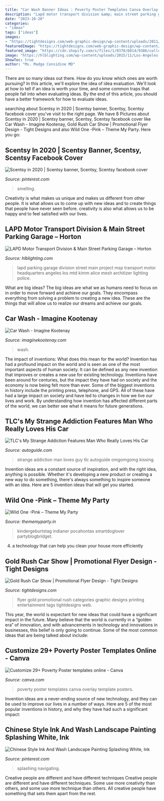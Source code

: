 ```yaml
---
title: "Car Wash Banner Ideas : Poverty Poster Templates Canva Overlay Template Posters"
description: "Lapd motor transport division &amp; main street parking garage – horton"
date: "2023-10-20"
categories:
- "ideas"
tags: ["ideas"]
images:
- "https://tightdesigns.com/web-graphic-design/wp-content/uploads/2011/04/flyer-22.jpg"
featuredImage: "https://tightdesigns.com/web-graphic-design/wp-content/uploads/2011/04/flyer-22.jpg"
featured_image: "https://cdn.shopify.com/s/files/1/0370/6014/9386/collections/first_birthday_invite-girls_1200x1200.jpg?v=1594125744"
image: "https://hlblighting.com/wp-content/uploads/2015/11/Los-Angeles-Police-Department-Headquarters_05-1310x844.jpg"
ShowToc: true
author: "Ms. Madge Considine MD"
---
```



There are so many ideas out there. How do you know which ones are worth pursuing? In this article, we'll explore the idea of idea evaluation. We'll look at how to tell if an idea is worth your time, and some common traps that people fall into when evaluating ideas. By the end of this article, you should have a better framework for how to evaluate ideas.

	

		
searching about Scentsy in 2020 | Scentsy banner, Scentsy, Scentsy facebook cover you've visit to the right page. We have 8 Pictures about Scentsy in 2020 | Scentsy banner, Scentsy, Scentsy facebook cover like Car Wash - Imagine Kootenay, Gold Rush Car Show | Promotional Flyer Design - Tight Designs and also Wild One -Pink – Theme My Party. Here you go:
		
    
## Scentsy In 2020 | Scentsy Banner, Scentsy, Scentsy Facebook Cover

<img loading=lazy src="https://i.pinimg.com/736x/d4/1d/57/d41d573c34ef9898b026e01cbb91c484.jpg" onerror="this.onerror=null;this.src='https://tse4.mm.bing.net/th?id=OIP.VdGILoxny1AHEKvqhwhxpwHaD4&amp;pid=15.1';" alt="Scentsy in 2020 | Scentsy banner, Scentsy, Scentsy facebook cover">

_Source: pinterest.com_

>smelling. 

	

Creativity is what makes us unique and makes us different from other people. It is what allows us to come up with new ideas and to create things that people have never seen before. creativity is also what allows us to be happy and to feel satisfied with our lives.

    
## LAPD Motor Transport Division &amp; Main Street Parking Garage – Horton

<img loading=lazy src="https://hlblighting.com/wp-content/uploads/2015/11/Los-Angeles-Police-Department-Headquarters_05-1310x844.jpg" onerror="this.onerror=null;this.src='https://tse2.mm.bing.net/th?id=OIP.MKYSu1C2s1WH4XjwGeKQKgHaEx&amp;pid=15.1';" alt="LAPD Motor Transport Division &amp; Main Street Parking Garage – Horton">

_Source: hlblighting.com_

>lapd parking garage division street main project msp transport motor headquarters angeles los mtd kimm alice mesh architizer lighting police. 

	

What are big ideas?
The big ideas are what we as humans need to focus on in order to move forward and achieve our goals. They encompass everything from solving a problem to creating a new idea. These are the things that will allow us to realize our dreams and achieve our goals.

    
## Car Wash - Imagine Kootenay

<img loading=lazy src="https://imaginekootenay.com/wp-content/uploads/2019/05/99_20567973_10.jpg" onerror="this.onerror=null;this.src='https://tse1.mm.bing.net/th?id=OIP.ai68EsVa_x06FGu-MeBvjgHaLH&amp;pid=15.1';" alt="Car Wash - Imagine Kootenay">

_Source: imaginekootenay.com_

>wash. 

	

The impact of inventions: What does this mean for the world?
Invention has had a profound impact on the world and is seen as one of the most important aspects of human society. It can be defined as any new invention that improves or creates a new use for existing technology. Inventions have been around for centuries, but the impact they have had on society and the economy is now being felt more than ever. Some of the biggest inventions in history include the printing press, telephone, and GPS. All of these have had a large impact on society and have led to changes in how we live our lives and work. By understanding how invention has affected different parts of the world, we can better see what it means for future generations.

    
## TLC&#039;s My Strange Addiction Features Man Who Really Loves His Car

<img loading=lazy src="https://www.autoguide.com/auto-news/wp-content/uploads/2012/02/man-loves-car-my-strange-addiction.jpg" onerror="this.onerror=null;this.src='https://tse3.mm.bing.net/th?id=OIP.2x-z-oSpltv3txQTyVaZNAHaED&amp;pid=15.1';" alt="TLC&#039;s My Strange Addiction Features Man Who Really Loves His Car">

_Source: autoguide.com_

>strange addiction man loves guy tlc autoguide omgomgomg kissing. 

	

Invention ideas are a constant source of inspiration, and with the right idea, anything is possible. Whether it's developing a new product or creating a new way to do something, there's always something to inspire someone with an idea. Here are 5 invention ideas that will get you started.

    
## Wild One -Pink – Theme My Party

<img loading=lazy src="https://cdn.shopify.com/s/files/1/0370/6014/9386/collections/first_birthday_invite-girls_1200x1200.jpg?v=1594125744" onerror="this.onerror=null;this.src='https://tse3.mm.bing.net/th?id=OIP.yupnm0IkHi2yTmxYyOkIFwHaHa&amp;pid=15.1';" alt="Wild One -Pink – Theme My Party">

_Source: thememyparty.in_

>kindergeburtstag indianer pocahontas smartdoglover partyblogbridget. 

	

4. a technology that can help you clean your house more efficiently

    
## Gold Rush Car Show | Promotional Flyer Design - Tight Designs

<img loading=lazy src="https://tightdesigns.com/web-graphic-design/wp-content/uploads/2011/04/flyer-22.jpg" onerror="this.onerror=null;this.src='https://tse2.mm.bing.net/th?id=OIP.CSdw3PUlqRh0dM7X2tQfUQHaLH&amp;pid=15.1';" alt="Gold Rush Car Show | Promotional Flyer Design - Tight Designs">

_Source: tightdesigns.com_

>flyer gold promotional rush categories graphic designs printing entertainment tags tightdesigns web. 

	

This year, the world is expectant for new ideas that could have a significant impact in the future. Many believe that the world is currently in a “golden era” of innovation, and with advancements in technology and innovations in businesses, this belief is only going to continue. Some of the most common ideas that are being talked about include: 

    
## Customize 29+ Poverty Poster Templates Online - Canva

<img loading=lazy src="https://marketplace.canva.com/MADOPsX4uh0/1/0/thumbnail_large-1/canva-dark-teal-and-cream-color-overlay-poverty-poster-MADOPsX4uh0.jpg" onerror="this.onerror=null;this.src='https://tse1.mm.bing.net/th?id=OIP.4_56Lh0NfQQPNXc17Y2cIQAAAA&amp;pid=15.1';" alt="Customize 29+ Poverty Poster templates online - Canva">

_Source: canva.com_

>poverty poster templates canva overlay template posters. 

	

Invention ideas are a never-ending source of new technology, and they can be used to improve our lives in a number of ways. Here are 5 of the most popular inventions in history, and why they have had such a significant impact:

    
## Chinese Style Ink And Wash Landscape Painting Splashing White, Ink

<img loading=lazy src="https://i.pinimg.com/736x/46/22/0e/46220e82acf5f62800c3033c23ae9cce.jpg" onerror="this.onerror=null;this.src='https://tse3.mm.bing.net/th?id=OIP._qyKkpurZQOQDJg7smSlewHaEK&amp;pid=15.1';" alt="Chinese Style Ink And Wash Landscape Painting Splashing White, Ink">

_Source: pinterest.com_

>splashing navigating. 

	

Creative people are different and have different techniques
Creative people are different and have different techniques. Some use more creativity than others, and some use more technique than others. All creative people have something that sets them apart from the rest.

